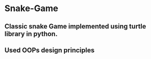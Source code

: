 # Snake-Game
## Classic snake Game implemented using turtle library in python.
## Used OOPs design principles
